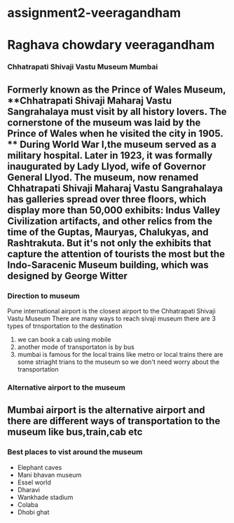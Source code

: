 # assignment2-veeragandham
# Raghava chowdary veeragandham
### Chhatrapati Shivaji Vastu Museum Mumbai
Formerly known as the Prince of Wales Museum, **Chhatrapati Shivaji Maharaj Vastu Sangrahalaya  must visit by all history lovers. The cornerstone of the museum was laid by the Prince of Wales when he visited the city in 1905. ** During World War I,**the museum served as a military hospital.** Later in 1923, it was formally inaugurated by Lady Llyod, wife of Governor General Llyod. The museum, now renamed Chhatrapati Shivaji Maharaj Vastu Sangrahalaya has galleries spread over three floors, which display more than 50,000 exhibits: Indus Valley Civilization artifacts, and other relics from the time of the Guptas, Mauryas, Chalukyas, and Rashtrakuta. But it's not only the exhibits that capture the attention of tourists the most but the Indo-Saracenic Museum building, which was designed by George Witter 
---
### Direction to museum
Pune international airport is the closest airport to the  Chhatrapati Shivaji Vastu Museum
There are many ways to reach sivaji museum there are 3 types of trnsportation to the destination
1. we can book a cab using mobile 
2. another mode of transportaton is by bus 
3. mumbai is famous for the local trains like metro or local trains there are some striaght trians to the museum so we don't need worry about the transportation
### Alternative airport to the museum
Mumbai airport is the alternative airport and there are different ways of transportation to the museum like bus,train,cab etc
---
### Best places to vist around the museum
- Elephant caves
- Mani bhavan museum
- Essel world
- Dharavi
- Wankhade stadium
- Colaba
- Dhobi ghat